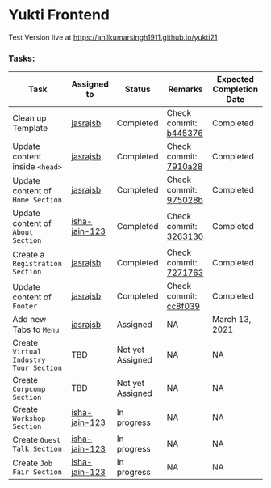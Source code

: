 # Yukti Frontend

Test Version live at https://anilkumarsingh1911.github.io/yukti21

### Tasks:

Task | Assigned to | Status | Remarks | Expected Completion Date
---- | ------------ |----- | ------ |---
Clean up Template | [jasrajsb](https://github.com/jasrajsb) | Completed | Check commit: [b445376](https://github.com/anilkumarsingh1911/anilkumarsingh1911.github.io/commit/b4453761fcb2f7abe7b9c746cbc487be8854593d) | Completed
Update content inside ```<head>``` | [jasrajsb](https://github.com/jasrajsb) | Completed | Check commit: [7910a28](https://github.com/anilkumarsingh1911/anilkumarsingh1911.github.io/commit/7910a2804fdb247a66398bc48ff96474402b8b68) | Completed
Update content of ```Home Section``` | [jasrajsb](https://github.com/jasrajsb) | Completed | Check commit: [975028b](https://github.com/anilkumarsingh1911/anilkumarsingh1911.github.io/commit/975028b6fed2a26de79897cda5b5428c62485218) | Completed
Update content of ```About Section``` | [isha-jain-123](https://github.com/isha-jain-123) | Completed |  Check commit: [3263130](https://github.com/anilkumarsingh1911/anilkumarsingh1911.github.io/commit/3263130dc0faa0e21dab11084a5fa7861cef26fd) | Completed
Create a ```Registration Section``` | [jasrajsb](https://github.com/jasrajsb) | Completed | Check commit: [7271763](https://github.com/anilkumarsingh1911/anilkumarsingh1911.github.io/commit/72717634333266dc1e153eeea24d0c4e2bbcc5c3) | Completed
Update content of ```Footer``` | [jasrajsb](https://github.com/jasrajsb) | Completed | Check commit: [cc8f039](https://github.com/anilkumarsingh1911/anilkumarsingh1911.github.io/commit/cc8f03948ae51d1ee676686932bdaaa855fb4c9f) | Completed
Add new Tabs to ```Menu``` | [jasrajsb](https://github.com/jasrajsb) | Assigned | NA | March 13, 2021 
Create ```Virtual Industry Tour Section``` | TBD | Not yet Assigned | NA | NA
Create ```Corpcomp Section``` | TBD | Not yet Assigned | NA | NA
Create ```Workshop Section``` | [isha-jain-123](https://github.com/isha-jain-123) | In progress | NA | NA
Create ```Guest Talk Section``` | [isha-jain-123](https://github.com/isha-jain-123) | In progress | NA | NA
Create ```Job Fair Section``` | [isha-jain-123](https://github.com/isha-jain-123) | In progress | NA | NA

<!-- Task | Assigned to | Status | Remarks
---- | ------------ |----- | ------
 Update content inside ```<head>``` | [jasrajsb](https://github.com/jasrajsb) | Work in Progress | NA
 Update content of ```Home Section``` | [jasrajsb](https://github.com/jasrajsb) | Assigned | NA
 Update content of ```About Section``` | [jasrajsb](https://github.com/jasrajsb) | Assigned | NA
 Update content of ```Speakers Section``` | [jasrajsb](https://github.com/jasrajsb) | Assigned | NA
 Update content of ```Schedule Section``` | [jasrajsb](https://github.com/jasrajsb) | Assigned | NA
 Update content of ```Venue Section``` | [isha-jain-123](https://github.com/isha-jain-123) | Assigned | NA
 Update content of ```Hotels Section``` | [isha-jain-123](https://github.com/isha-jain-123) | Assigned | NA
 Update content of ```Gallery Section``` | [isha-jain-123](https://github.com/isha-jain-123) | Assigned | NA
 Update content of ```Sponsors Section``` | [isha-jain-123](https://github.com/isha-jain-123) | Assigned | NA
 Update content of ```Contact Section``` | [isha-jain-123](https://github.com/isha-jain-123) | Assigned | NA-->
 

